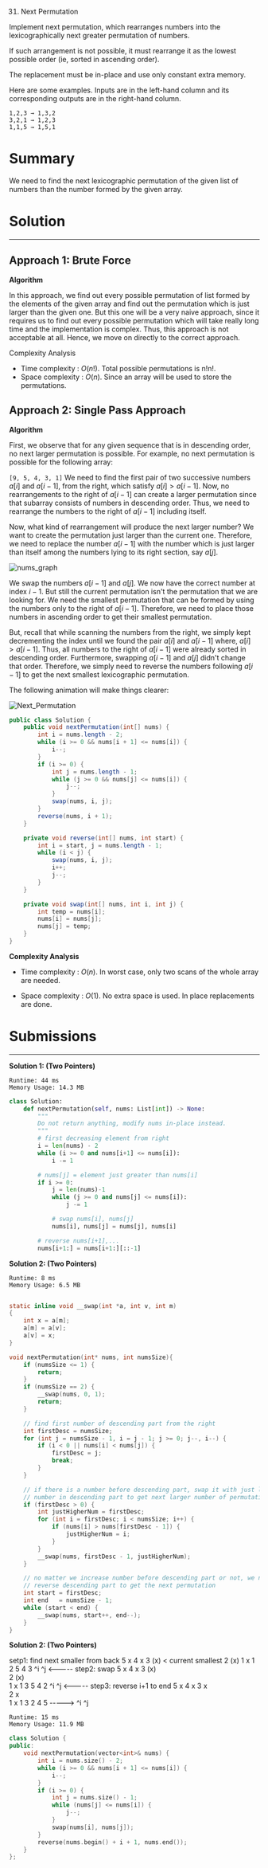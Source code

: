 31. Next Permutation

Implement next permutation, which rearranges numbers into the lexicographically next greater permutation of numbers.

If such arrangement is not possible, it must rearrange it as the lowest possible order (ie, sorted in ascending order).

The replacement must be in-place and use only constant extra memory.

Here are some examples. Inputs are in the left-hand column and its corresponding outputs are in the right-hand column.

```
1,2,3 → 1,3,2
3,2,1 → 1,2,3
1,1,5 → 1,5,1
```

# Summary
We need to find the next lexicographic permutation of the given list of numbers than the number formed by the given array.

# Solution
---
## Approach 1: Brute Force
**Algorithm**

In this approach, we find out every possible permutation of list formed by the elements of the given array and find out the permutation which is just larger than the given one. But this one will be a very naive approach, since it requires us to find out every possible permutation which will take really long time and the implementation is complex. Thus, this approach is not acceptable at all. Hence, we move on directly to the correct approach.

Complexity Analysis

* Time complexity : $O(n!)$. Total possible permutations is n!n!.
* Space complexity : $O(n)$. Since an array will be used to store the permutations.

## Approach 2: Single Pass Approach
**Algorithm**

First, we observe that for any given sequence that is in descending order, no next larger permutation is possible. For example, no next permutation is possible for the following array:

`[9, 5, 4, 3, 1]`
We need to find the first pair of two successive numbers $a[i]$ and $a[i-1]$, from the right, which satisfy $a[i] > a[i-1]$. Now, no rearrangements to the right of $a[i-1]$ can create a larger permutation since that subarray consists of numbers in descending order. Thus, we need to rearrange the numbers to the right of $a[i-1]$ including itself.

Now, what kind of rearrangement will produce the next larger number? We want to create the permutation just larger than the current one. Therefore, we need to replace the number $a[i-1]$ with the number which is just larger than itself among the numbers lying to its right section, say $a[j]$.

![nums_graph](img/31_nums_graph.png)

We swap the numbers $a[i-1]$ and $a[j]$. We now have the correct number at index $i-1$. But still the current permutation isn't the permutation that we are looking for. We need the smallest permutation that can be formed by using the numbers only to the right of $a[i-1]$. Therefore, we need to place those numbers in ascending order to get their smallest permutation.

But, recall that while scanning the numbers from the right, we simply kept decrementing the index until we found the pair $a[i]$ and $a[i-1]$ where, $a[i] > a[i-1]$. Thus, all numbers to the right of $a[i-1]$ were already sorted in descending order. Furthermore, swapping $a[i-1]$ and $a[j]$ didn't change that order. Therefore, we simply need to reverse the numbers following $a[i-1]$ to get the next smallest lexicographic permutation.

The following animation will make things clearer:

![Next_Permutation](img/31_Next_Permutation.gif)

```java
public class Solution {
    public void nextPermutation(int[] nums) {
        int i = nums.length - 2;
        while (i >= 0 && nums[i + 1] <= nums[i]) {
            i--;
        }
        if (i >= 0) {
            int j = nums.length - 1;
            while (j >= 0 && nums[j] <= nums[i]) {
                j--;
            }
            swap(nums, i, j);
        }
        reverse(nums, i + 1);
    }

    private void reverse(int[] nums, int start) {
        int i = start, j = nums.length - 1;
        while (i < j) {
            swap(nums, i, j);
            i++;
            j--;
        }
    }

    private void swap(int[] nums, int i, int j) {
        int temp = nums[i];
        nums[i] = nums[j];
        nums[j] = temp;
    }
}
```

**Complexity Analysis**

* Time complexity : $O(n)$. In worst case, only two scans of the whole array are needed.

* Space complexity : $O(1)$. No extra space is used. In place replacements are done.

# Submissions
---
**Solution 1: (Two Pointers)**
```
Runtime: 44 ms
Memory Usage: 14.3 MB
```
```python
class Solution:
    def nextPermutation(self, nums: List[int]) -> None:
        """
        Do not return anything, modify nums in-place instead.
        """
        # first decreasing element from right
        i = len(nums) - 2
        while (i >= 0 and nums[i+1] <= nums[i]):
            i -= 1

        # nums[j] = element just greater than nums[i]
        if i >= 0:
            j = len(nums)-1
            while (j >= 0 and nums[j] <= nums[i]):
                j -= 1

            # swap nums[i], nums[j]
            nums[i], nums[j] = nums[j], nums[i]

        # reverse nums[i+1],...
        nums[i+1:] = nums[i+1:][::-1]
```

**Solution 2: (Two Pointers)**
```
Runtime: 8 ms
Memory Usage: 6.5 MB
```
```c

static inline void __swap(int *a, int v, int m)
{       
    int x = a[m];
    a[m] = a[v];
    a[v] = x;
}

void nextPermutation(int* nums, int numsSize){
    if (numsSize <= 1) {
        return;
    }
    if (numsSize == 2) {
        __swap(nums, 0, 1);
        return;
    }

    // find first number of descending part from the right
    int firstDesc = numsSize;
    for (int j = numsSize - 1, i = j - 1; j >= 0; j--, i--) {
        if (i < 0 || nums[i] < nums[j]) {
            firstDesc = j;
            break;
        }
    }

    // if there is a number before descending part, swap it with just larger
    // number in descending part to get next larger number of permutation
    if (firstDesc > 0) {
        int justHigherNum = firstDesc;
        for (int i = firstDesc; i < numsSize; i++) {
            if (nums[i] > nums[firstDesc - 1]) {
                justHigherNum = i;
            }
        }
        __swap(nums, firstDesc - 1, justHigherNum);
    }

    // no matter we increase number before descending part or not, we need to
    // reverse descending part to get the next permutation
    int start = firstDesc;
    int end   = numsSize - 1;
    while (start < end) {
        __swap(nums, start++, end--);
    }
}
```

**Solution 2: (Two Pointers)**

setp1: find next smaller from back
5         x
4           x
3            (x) < current smallest
2      (x)
1     x
      1 2 5 4 3 
        ^i    ^j
          <-----
step2: swap
5         x
4           x
3      (x)     
2            (x)      
1     x
      1 3 5 4 2 
        ^i    ^j
          <-----
step3: reverse i+1 to end
5             x
4           x
3       x      
2         x           
1     x
      1 3 2 4 5
          -----> 
        ^i    ^j
```
Runtime: 15 ms
Memory Usage: 11.9 MB
```
```c++
class Solution {
public:
    void nextPermutation(vector<int>& nums) {
        int i = nums.size() - 2;
        while (i >= 0 && nums[i + 1] <= nums[i]) {
            i--;
        }
        if (i >= 0) {
            int j = nums.size() - 1;
            while (nums[j] <= nums[i]) {
                j--;
            }
            swap(nums[i], nums[j]);
        }
        reverse(nums.begin() + i + 1, nums.end());
    }
};
```
